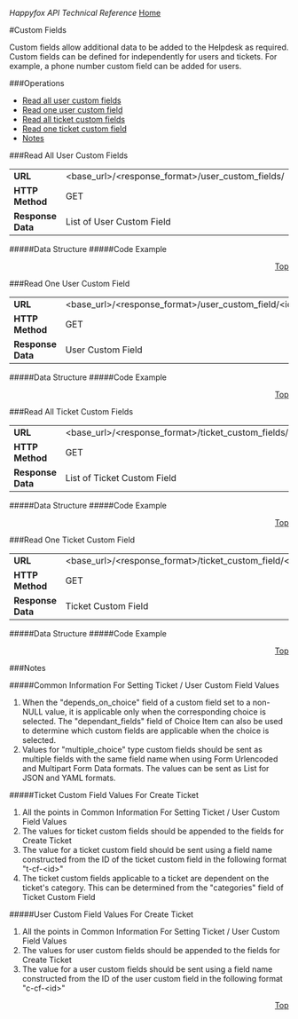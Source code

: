 *Happyfox API Technical Reference* [Home](https://github.com/reachvijay/HappyAPI/blob/master/README.md)

#Custom Fields

Custom fields allow additional data to be added to the Helpdesk as required. Custom fields can be defined for independently for users and tickets. For example, a phone number custom field can be added for users.

###Operations

* [Read all user custom fields](#read-all-user-custom-fields)
* [Read one user custom field](#read-one-user-custom-field)
* [Read all ticket custom fields](#read-all-ticket-custom-fields)
* [Read one ticket custom field](#read-one-ticket-custom-field)
* [Notes](#notes)

###Read All User Custom Fields

<table><tr>
			<td>
				<b>URL</b>
			</td>
			<td>
				&lt;base_url&gt;/&lt;response_format&gt;/user_custom_fields/
			</td>
		</tr>
		<tr>
			<td>
				<b>HTTP Method</b>
			</td>
			<td>
				GET
			</td>
		</tr>
		<tr>
			<td>
				<b>Response Data</b>
			</td>
			<td>
				List of User
				Custom Field
			</td>
		</tr>
	</table>

#####Data Structure
#####Code Example
<p align="right"><a href="#operations">Top</a></p>
###Read One User Custom Field

<table><tr>
			<td>
				<b>URL</b>
			</td>
			<td>
				&lt;base_url&gt;/&lt;response_format&gt;/user_custom_field/&lt;id&gt;/
			</td>
		</tr>
		<tr>
			<td>
				<b>HTTP Method</b>
			</td>
			<td>
				GET
			</td>
		</tr>
		<tr>
			<td>
				<b>Response Data</b>
			</td>
			<td>
				User
				Custom Field
			</td>
		</tr>
	</table>

#####Data Structure
#####Code Example

<p align="right"><a href="#operations">Top</a></p>
###Read All Ticket Custom Fields

<table><tr>
			<td>
				<b>URL</b>
			</td>
			<td>
				&lt;base_url&gt;/&lt;response_format&gt;/ticket_custom_fields/
			</td>
		</tr>
		<tr>
			<td>
				<b>HTTP Method</b>
			</td>
			<td>
				GET
			</td>
		</tr>
		<tr>
			<td>
				<b>Response Data</b>
			</td>
			<td>
				List of Ticket
				Custom Field
			</td>
		</tr>
	</table>

#####Data Structure
#####Code Example
<p align="right"><a href="#operations">Top</a></p>
###Read One Ticket Custom Field

<table><tr>
			<td>
				<b>URL</b>
			</td>
			<td>
				&lt;base_url&gt;/&lt;response_format&gt;/ticket_custom_field/&lt;id&gt;/
			</td>
		</tr>
		<tr>
			<td>
				<b>HTTP Method</b>
			</td>
			<td>
				GET
			</td>
		</tr>
		<tr>
			<td>
				<b>Response Data</b>
			</td>
			<td>
				Ticket
				Custom Field
			</td>
		</tr>
	</table>

#####Data Structure
#####Code Example
<p align="right"><a href="#operations">Top</a></p>

###Notes

#####Common Information For Setting Ticket / User Custom Field Values

1. When the "depends_on_choice" field of a custom field set to a non-NULL value, it is applicable only when the corresponding choice is selected. The "dependant_fields" field of Choice Item can also be used to determine which custom fields are applicable when the choice is selected.
2. Values for "multiple_choice" type custom fields should be sent as multiple fields with the same field name when using Form Urlencoded and Multipart Form Data formats. The values can be sent as List for JSON and YAML formats.

#####Ticket Custom Field Values For Create Ticket

1. All the points in Common Information For Setting Ticket / User Custom Field Values
2. The values for ticket custom fields should be appended to the fields for Create Ticket
3. The value for a ticket custom field should be sent using a field name constructed from the ID of the ticket custom field in the following format "t-cf-&lt;id&gt;"
4. The ticket custom fields applicable to a ticket are dependent on the ticket's category. This can be determined from the "categories" field of Ticket Custom Field

#####User Custom Field Values For Create Ticket

1. All the points in Common Information For Setting Ticket / User Custom Field Values
2. The values for user custom fields should be appended to the fields for Create Ticket
3. The value for a user custom fields should be sent using a field name constructed from the ID of the user custom field in the following format "c-cf-&lt;id&gt;"

<p align="right"><a href="#operations">Top</a></p>